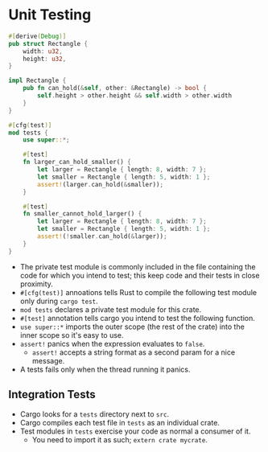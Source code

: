 # Unit Testing

```rust
#[derive(Debug)]
pub struct Rectangle {
    width: u32,
    height: u32,
}

impl Rectangle {
    pub fn can_hold(&self, other: &Rectangle) -> bool {
        self.height > other.height && self.width > other.width
    }
}

#[cfg(test)]
mod tests {
    use super::*;

    #[test]
    fn larger_can_hold_smaller() {
        let larger = Rectangle { length: 8, width: 7 };
        let smaller = Rectangle { length: 5, width: 1 };
        assert!(larger.can_hold(&smaller));
    }

    #[test]
    fn smaller_cannot_hold_larger() {
        let larger = Rectangle { length: 8, width: 7 };
        let smaller = Rectangle { length: 5, width: 1 };
        assert!(!smaller.can_hold(&larger));
    }
}
```

- The private test module is commonly included in the file containing the code for which you intend to test; this keep code and their tests in close proximity. 
- `#[cfg(test)]` annoations tells Rust to compile the following test module only during `cargo test`.
- `mod tests` declares a private test module for this crate.
- `#[test]` annotation tells cargo you intend to test the following function.
- `use super::*` imports the outer scope (the rest of the crate) into the inner scope so it's easy to use.
- `assert!` panics when the expression evaluates to `false`.
    - `assert!` accepts a string format as a second param for a nice message.
- A tests fails only when the thread running it panics. 

## Integration Tests

- Cargo looks for a `tests` directory next to `src`.
- Cargo compiles each test file in `tests` as an individual crate.
- Test modules in `tests` exercise your code as normal a consumer of it.
    - You need to import it as such; `extern crate mycrate`.
